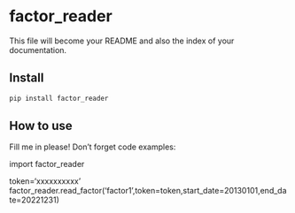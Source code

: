 factor_reader
================

<!-- WARNING: THIS FILE WAS AUTOGENERATED! DO NOT EDIT! -->

This file will become your README and also the index of your
documentation.

## Install

``` sh
pip install factor_reader
```

## How to use

Fill me in please! Don’t forget code examples:

import factor_reader

token=‘xxxxxxxxxx’
factor_reader.read_factor(‘factor1’,token=token,start_date=20130101,end_date=20221231)
